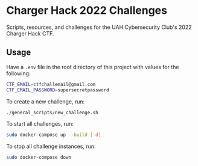 # Charger Hack 2022 Challenges

Scripts, resources, and challenges for the UAH Cybersecurity Club's 2022 Charger Hack CTF. 

Usage
-----

Have a `.env` file in the root directory of this project with values for the following:

```bash
CTF_EMAIL=ctfchallemail@gmail.com
CTF_EMAIL_PASSWORD=supersecretpassword
```

To create a new challenge, run:

```bash
./general_scripts/new_challenge.sh
```

To start all challenges, run:

```bash
sudo docker-compose up --build [-d]
```

To stop all challenge instances, run:

```bash
sudo docker-compose down
```